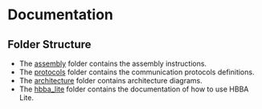 # Documentation

## Folder Structure

- The [assembly](assembly/) folder contains the assembly instructions.
- The [protocols](protocols/) folder contains the communication protocols definitions.
- The [architecture](architecture/) folder contains architecture diagrams.
- The [hbba_lite](hbba_lite/) folder contains the documentation of how to use HBBA Lite.
